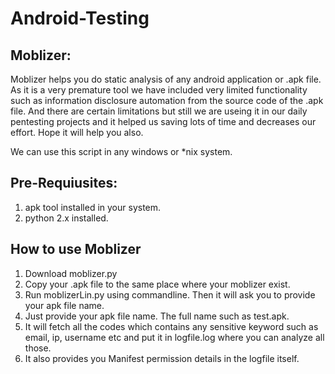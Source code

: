 Android-Testing
===============

Moblizer:
---------

Moblizer helps you do static analysis of any android application or .apk file. As it is a very premature tool we have included very limited functionality such as information disclosure automation from the source code of the .apk file. And there are certain limitations but still we are useing it in our daily pentesting projects and it helped us saving lots of time and decreases our effort. Hope it will help you also.

We can use this script in any windows or *nix system.


Pre-Requiusites:
----------------
1. apk tool installed in your system.
2. python 2.x installed.


How to use Moblizer
--------------------------------------
1. Download moblizer.py
2. Copy your .apk file to the same place where your moblizer exist.
3. Run moblizerLin.py using commandline. Then it will ask you to provide your apk file name.
4. Just provide your apk file name. The full name such as test.apk.
5. It will fetch all the codes which contains any sensitive keyword such as email, ip, username etc and put it in logfile.log where you can analyze all those.
6. It also provides you Manifest permission details in the logfile itself.

